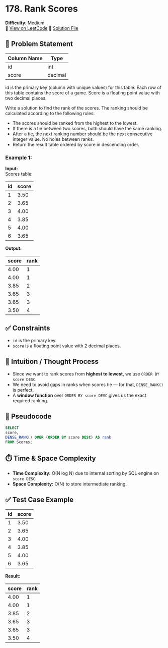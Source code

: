 # 178. Rank Scores

**Difficulty**: Medium  
🔗 [View on LeetCode](https://leetcode.com/problems/rank-scores/)
📄 [Solution File](./rank_scores.sql)

## 📝 Problem Statement

| Column Name | Type    |
|-------------|---------|
| id          | int     |
| score       | decimal |

id is the primary key (column with unique values) for this table.
Each row of this table contains the score of a game. Score is a floating point value with two decimal places.


Write a solution to find the rank of the scores. The ranking should be calculated according to the following rules:

- The scores should be ranked from the highest to the lowest.
- If there is a tie between two scores, both should have the same ranking.
- After a tie, the next ranking number should be the next consecutive integer value. No holes between ranks.
- Return the result table ordered by score in descending order.

### Example 1:

**Input:**  
Scores table:

| id | score |
|----|-------|
| 1  | 3.50  |
| 2  | 3.65  |
| 3  | 4.00  |
| 4  | 3.85  |
| 5  | 4.00  |
| 6  | 3.65  |

**Output:**

| score | rank |
|-------|------|
| 4.00  | 1    |
| 4.00  | 1    |
| 3.85  | 2    |
| 3.65  | 3    |
| 3.65  | 3    |
| 3.50  | 4    |

## ✅ Constraints

- `id` is the primary key.
- `score` is a floating point value with 2 decimal places.

## 🧠 Intuition / Thought Process

- Since we want to rank scores from **highest to lowest**, we use `ORDER BY score DESC`.
- We need to avoid gaps in ranks when scores tie — for that, `DENSE_RANK()` is perfect.
- A **window function** over `ORDER BY score DESC` gives us the exact required ranking.

## 🔄 Pseudocode
```sql
SELECT
score,
DENSE_RANK() OVER (ORDER BY score DESC) AS rank
FROM Scores;
```

## ⏱️ Time & Space Complexity

- **Time Complexity:** O(N log N) due to internal sorting by SQL engine on `score DESC`.
- **Space Complexity:** O(N) to store intermediate ranking.

## ✅ Test Case Example

| id | score |
|----|-------|
| 1  | 3.50  |
| 2  | 3.65  |
| 3  | 4.00  |
| 4  | 3.85  |
| 5  | 4.00  |
| 6  | 3.65  |

**Result:**

| score | rank |
|-------|------|
| 4.00  | 1    |
| 4.00  | 1    |
| 3.85  | 2    |
| 3.65  | 3    |
| 3.65  | 3    |
| 3.50  | 4    |